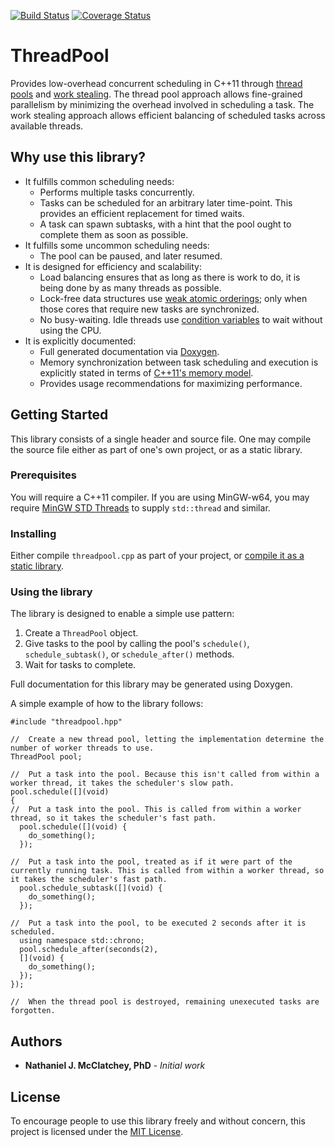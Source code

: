 [![Build Status](https://travis-ci.org/nmcclatchey/ThreadPool.svg?branch=master)](https://travis-ci.org/nmcclatchey/ThreadPool)
[![Coverage Status](https://coveralls.io/repos/github/nmcclatchey/ThreadPool/badge.svg?branch=master)](https://coveralls.io/github/nmcclatchey/ThreadPool?branch=master)

# ThreadPool

Provides low-overhead concurrent scheduling in C++11 through [thread pools](https://en.wikipedia.org/wiki/Thread_pool "Wikipedia: Thread pool") and [work stealing](https://en.wikipedia.org/wiki/Work_stealing "Wikipedia: Work stealing"). The thread pool approach allows fine-grained parallelism by minimizing the overhead involved in scheduling a task. The work stealing approach allows efficient balancing of scheduled tasks across available threads.

## Why use this library?

- It fulfills common scheduling needs:
    + Performs multiple tasks concurrently.
    + Tasks can be scheduled for an arbitrary later time-point. This provides an efficient replacement for timed waits.
    + A task can spawn subtasks, with a hint that the pool ought to complete them as soon as possible.
- It fulfills some uncommon scheduling needs:
    + The pool can be paused, and later resumed.
- It is designed for efficiency and scalability:
    + Load balancing ensures that as long as there is work to do, it is being done by as many threads as possible.
    + Lock-free data structures use [weak atomic orderings](https://en.cppreference.com/w/cpp/atomic/memory_order#Release-Acquire_ordering "C++ Reference: Release-Acquire ordering"); only when those cores that require new tasks are synchronized.
    + No busy-waiting. Idle threads use [condition variables](https://en.cppreference.com/w/cpp/thread/condition_variable "C++ Reference: condition_variable") to wait without using the CPU.
- It is explicitly documented:
    + Full generated documentation via [Doxygen](http://www.doxygen.nl/).
    + Memory synchronization between task scheduling and execution is explicitly stated in terms of [C++11's memory model](https://en.cppreference.com/w/cpp/atomic/memory_order "C++ Reference: Memory order").
    + Provides usage recommendations for maximizing performance.

## Getting Started

This library consists of a single header and source file. One may compile the source file either as part of one's own project, or as a static library.

### Prerequisites

You will require a C++11 compiler. If you are using MinGW-w64, you may require [MinGW STD Threads](https://github.com/meganz/mingw-std-threads "MinGW STD Threads") to supply `std::thread` and similar.

### Installing

Either compile `threadpool.cpp` as part of your project, or [compile it as a static library](https://en.wikipedia.org/wiki/Static_library "Wikipedia: Static library").

### Using the library

The library is designed to enable a simple use pattern:
1. Create a `ThreadPool` object.
2. Give tasks to the pool by calling the pool's `schedule()`, `schedule_subtask()`, or `schedule_after()` methods.
3. Wait for tasks to complete.

Full documentation for this library may be generated using  Doxygen.

A simple example of how to the library follows:
```
#include "threadpool.hpp"

//  Create a new thread pool, letting the implementation determine the number of worker threads to use.
ThreadPool pool;

//  Put a task into the pool. Because this isn't called from within a worker thread, it takes the scheduler's slow path.
pool.schedule([](void)
{
//  Put a task into the pool. This is called from within a worker thread, so it takes the scheduler's fast path.
  pool.schedule([](void) {
    do_something();
  });
 
//  Put a task into the pool, treated as if it were part of the currently running task. This is called from within a worker thread, so it takes the scheduler's fast path.
  pool.schedule_subtask([](void) {
    do_something();
  });

//  Put a task into the pool, to be executed 2 seconds after it is scheduled.
  using namespace std::chrono;
  pool.schedule_after(seconds(2),
  [](void) {
    do_something();
  });
});

//  When the thread pool is destroyed, remaining unexecuted tasks are forgotten.
```

## Authors

* **Nathaniel J. McClatchey, PhD** - *Initial work*

## License

To encourage people to use this library freely and without concern, this project is licensed under the [MIT License](LICENSE).
